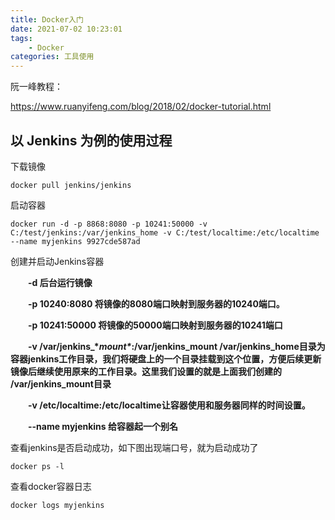```yaml
---
title: Docker入门
date: 2021-07-02 10:23:01
tags:
	- Docker
categories: 工具使用
---
```



阮一峰教程：

https://www.ruanyifeng.com/blog/2018/02/docker-tutorial.html

## 以 Jenkins 为例的使用过程

下载镜像

```
docker pull jenkins/jenkins
```

启动容器

```
docker run -d -p 8868:8080 -p 10241:50000 -v C:/test/jenkins:/var/jenkins_home -v C:/test/localtime:/etc/localtime --name myjenkins 9927cde587ad
```

创建并启动Jenkins容器

　　**-d 后台运行镜像**

　　**-p 10240:8080 将镜像的8080端口映射到服务器的10240端口。**

　　**-p 10241:50000 将镜像的50000端口映射到服务器的10241端口**

　　**-v /var/jenkins_\**mount\**:/var/jenkins_mount /var/jenkins_home目录为容器jenkins工作目录，我们将硬盘上的一个目录挂载到这个位置，方便后续更新镜像后继续使用原来的工作目录。这里我们设置的就是上面我们创建的 /var/jenkins_mount目录**

　　**-v /etc/localtime:/etc/localtime让容器使用和服务器同样的时间设置。**

　　**--name myjenkins 给容器起一个别名**

查看jenkins是否启动成功，如下图出现端口号，就为启动成功了

```
docker ps -l
```

查看docker容器日志

```
docker logs myjenkins
```
